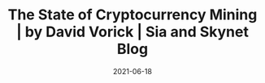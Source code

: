 ---
title: "The State of Cryptocurrency Mining | by David Vorick | Sia and Skynet Blog"
date: 2021-06-18
externalLink: https://blog.sia.tech/the-state-of-cryptocurrency-mining-538004a37f9b
---